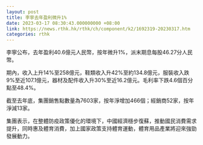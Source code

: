 ```yaml
---
layout: post
title: 李寧去年盈利微升1%
date: 2023-03-17 08:30:43.000000000 +08:00
link: https://news.rthk.hk/rthk/ch/component/k2/1692319-20230317.htm
categories: rthk
---
```


李寧公布，去年盈利40.6億元人民幣，按年微升1%，派末期息每股46.27分人民幣。

期內，收入上升14%至258億元，鞋類收入升42%至約134.8億元，服裝收入跌9%至近107.1億元，器材及配件收入升30%至近16.2億元。毛利率下跌4.6個百分點至48.4%。

截至去年底，集團銷售點數量為7603家，按年淨增加466個；經銷商52家，按年淨減13家。

集團表示，在整體防疫政策優化的環境下，中國經濟穩步復蘇，推動國民消費需求提升，同時惠及體育消費，加上國家政策支持體育運動，體育用品產業將迎來強勁發展動力。
